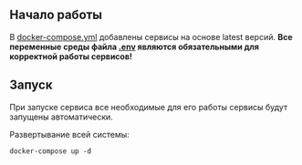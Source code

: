 ## Начало работы
В [docker-compose.yml](../docker-compose.yml) добавлены сервисы на основе latest версий. __Все переменные среды файла [.env](../.env) являются обязательными для корректной работы сервисов!__

## Запуск
При запуске сервиса все необходимые для его работы сервисы будут запущены автоматически.

Развертывание всей системы:
```shell
docker-compose up -d
```